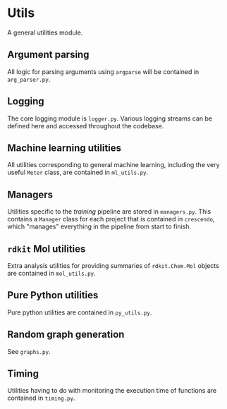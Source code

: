 # Utils
A general utilities module.

## Argument parsing
All logic for parsing arguments using `argparse` will be contained in `arg_parser.py`.

## Logging
The core logging module is `logger.py`. Various logging streams can be defined here and accessed throughout the codebase.

## Machine learning utilities
All utilities corresponding to general machine learning, including the very useful `Meter` class, are contained in `ml_utils.py`.

## Managers
Utilities specific to the _training_ pipeline are stored in `managers.py`. This contains a `Manager` class for each project that is contained in `crescendo`, which "manages" everything in the pipeline from start to finish.

## `rdkit` Mol utilities
Extra analysis utilities for providing summaries of `rdkit.Chem.Mol` objects are contained in `mol_utils.py`.

## Pure Python utilities
Pure python utilities are contained in `py_utils.py`.

## Random graph generation
See `graphs.py`.

## Timing
Utilities having to do with monitoring the execution time of functions are contained in `timing.py`.

